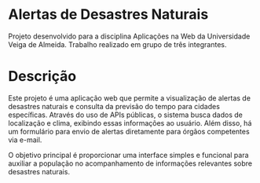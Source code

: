 # Alertas de Desastres Naturais 
Projeto desenvolvido para a disciplina Aplicações na Web da Universidade Veiga de Almeida. Trabalho realizado em grupo de três integrantes.

# Descrição
Este projeto é uma aplicação web que permite a visualização de alertas de desastres naturais e consulta da previsão do tempo para cidades específicas. Através do uso de APIs públicas, o sistema busca dados de localização e clima, exibindo essas informações ao usuário. Além disso, há um formulário para envio de alertas diretamente para órgãos competentes via e-mail.

O objetivo principal é proporcionar uma interface simples e funcional para auxiliar a população no acompanhamento de informações relevantes sobre desastres naturais.
